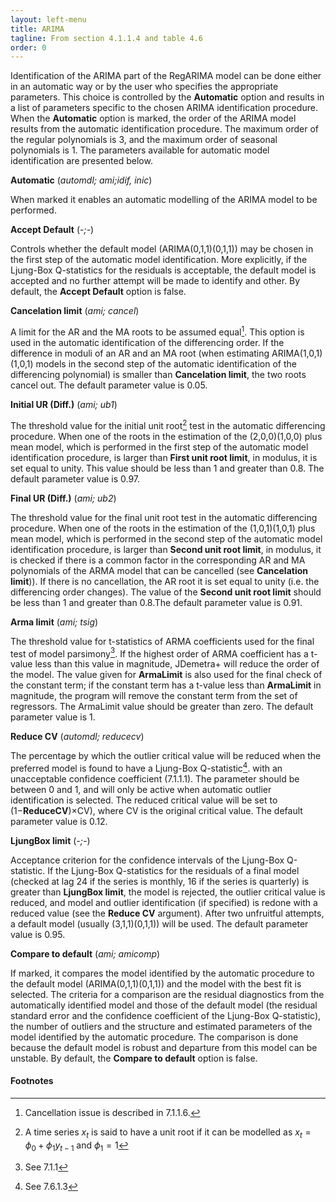 ```yaml
---
layout: left-menu
title: ARIMA
tagline: From section 4.1.1.4 and table 4.6
order: 0
---
```



Identification of the ARIMA part of the RegARIMA model can be done either in an automatic way or by the user who specifies the appropriate parameters. This choice is controlled by the **Automatic** option and results in a list of parameters specific to the chosen ARIMA identification procedure. When the **Automatic** option is marked, the order of the ARIMA model results from the automatic identification procedure. The maximum order of the regular polynomials is 3, and the maximum order of seasonal polynomials is 1. The parameters available for automatic model identification are presented below.

**Automatic** (*automdl; ami;idif, inic*)

When marked it enables an automatic modelling of the ARIMA model to be performed.

**Accept Default** (*-;-*)

Controls whether the default model (ARIMA(0,1,1)(0,1,1)) may be chosen in the first step of the automatic model identification. More explicitly, if the Ljung-Box Q-statistics for the residuals is acceptable, the default model is accepted and no further attempt will be made to identify and other. By default, the **Accept Default** option is false.

**Cancelation limit** (*ami; cancel*)

A limit for the AR and the MA roots to be assumed equal[^25]. This option is used in the automatic identification of the differencing order. If the difference in moduli of an AR and an MA root (when estimating ARIMA(1,0,1)(1,0,1) models in the second step of the automatic identification of the differencing polynomial) is smaller than **Cancelation limit**, the two roots cancel out. The default parameter value is 0.05.

**Initial UR (Diff.)** (*ami; ub1*)

The threshold value for the initial unit root[^26] test in the automatic differencing procedure. When one of the roots in the estimation of the (2,0,0)(1,0,0) plus mean model, which is performed in the first step of the automatic model identification procedure, is larger than **First unit root limit**, in modulus, it is set equal to unity.
This value should be less than 1 and greater than 0.8. The default parameter value is 0.97.

**Final UR (Diff.)** (*ami; ub2*)

The threshold value for the final unit root test in the automatic differencing procedure. When one of the roots in the estimation of the (1,0,1)(1,0,1) plus mean model, which is performed in the second step of the automatic model identification procedure, is larger than **Second unit root limit**, in modulus, it is checked if there is a common factor in the corresponding AR and MA polynomials of the ARMA model that can be cancelled (see **Cancelation limit**)). If there is no cancellation, the AR root it is set equal to unity (i.e. the differencing order changes). The value of the **Second unit root limit** should be less than 1 and greater than 0.8.The default parameter value is 0.91.

**Arma limit** (*ami; tsig*)

The threshold value for t-statistics of ARMA coefficients used for the final test of model parsimony[^27]. If the highest order of ARMA coefficient has a t-value less than this value in magnitude, JDemetra+ will reduce the order of the model. The value given for **ArmaLimit** is also used for the final check of the constant term; if the constant term has a t-value less than **ArmaLimit** in magnitude, the program will remove the constant term from the set of regressors. The ArmaLimit value should be greater than zero. The default parameter value is 1.

**Reduce CV** (*automdl; reducecv*)

The percentage by which the outlier critical value will be reduced when the preferred model is found to have a Ljung-Box Q-statistic[^28]. with an unacceptable confidence coefficient (7.1.1.1). The parameter should be between 0 and 1, and will only be active when automatic outlier identification is selected. The reduced critical value will be set to (1−**ReduceCV**)×CV), where CV is the original critical value. The default parameter value is 0.12.

**LjungBox limit** (*-;-*)

Acceptance criterion for the confidence intervals of the Ljung-Box Q-statistic. If the Ljung-Box Q-statistics for the residuals of a final model (checked at lag 24 if the series is monthly, 16 if the series is quarterly) is greater than **LjungBox limit**, the model is rejected, the outlier critical value is reduced, and model and outlier identification (if specified) is redone with a reduced value (see the **Reduce CV** argument). After two unfruitful attempts, a default model (usually (3,1,1)(0,1,1)) will be used. The default parameter value is 0.95.

**Compare to default** (*ami; amicomp*)

If marked, it compares the model identified by the automatic procedure to the default model (ARIMA(0,1,1)(0,1,1)) and the model with the best fit is selected. The criteria for a comparison are the residual diagnostics from the automatically identified model and those of the default model (the residual standard error and the confidence coefficient of the Ljung-Box Q-statistic), the number of outliers and the structure and estimated parameters of the model identified by the automatic procedure. The comparison is done because the default model is robust and departure from this model can be unstable. By default, the **Compare to default** option is false. 

#### Footnotes
[^25]: Cancellation issue is described in 7.1.1.6.
[^26]: A time series $x_t$ is said to have a unit root if it can be modelled as $x_t = \phi_0 + \phi_1 y_{t -1}$ and $\phi_1 = 1$
[^27]: See 7.1.1
[^28]: See 7.6.1.3